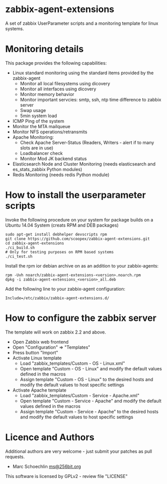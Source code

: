 zabbix-agent-extensions
=======================

A set of zabbix UserParameter scripts and a monitoring template for linux systems.


# Monitoring details

This package provides the following capabilities:

 * Linux standard monitoring using the standard items provided by the zabbix-agent
   * Monitor all local filesystems using dicovery
   * Monitor all interfaces using dicovery
   * Monitor memory behavior
   * Monitor important servcies: smtp, ssh, ntp time difference to zabbix server
   * Swap usage
   * 5min system load
 * ICMP Ping of the system
 * Monitor the MTA mailqueue
 * Monitor NFS operations/retransmits
 * Apache Monitoring:
   * Check Apache Server-Status (Readers, Writers - alert if to many slots are in use)
   * Loadbalancer check
   * Monitor Mod JK backend status
 * Elasticsearch Node and Cluster Monitoring (needs elasticsearch and es_stats_zabbix Python modules)
 * Redis Monitoring (needs redis Python module)

# How to install the userparameter scripts

Invoke the following procedure on your system for package builds on a Ubuntu 14.04 System
(creats RPM and DEB packages)
```
sudo apt-get install debhelper devscripts rpm
git clone https://github.com/scoopex/zabbix-agent-extensions.git
cd zabbix-agent-extensions
./ci_build.sh
# Only for testing purposes on RPM based systems
./ci_test.sh
```

Install the rpm ior debian archive on as an addition to your zabbix-agents:
```
rpm -Uvh noarch/zabbix-agent-extensions-<version>.noarch.rpm
dpkg -i zabbix-agent-extensions_<version>_all.deb
```

Add the following line to your zabbix-agent configuration:
```
Include=/etc/zabbix/zabbix-agent-extensions.d/
```

# How to configure the zabbix server

The template will work on zabbix 2.2 and above.

 * Open Zabbix web frontend
 * Open "Configuration" => "Templates"
 * Press button "Import"
 * Activate Linux template
   * Load "zabbix_templates/Custom - OS - Linux.xml"
   * Open template "Custom - OS - Linux" and modify the default values defined in the macros
   * Assign template "Custom - OS - Linux" to the desired hosts and modify the default values to host specific settings
 * Activate Apache template
   * Load "zabbix_templates/Custom - Service - Apache.xml"
   * Open template "Custom - Service - Apache" and modify the default values defined in the macros
   * Assign template "Custom - Service - Apache" to the desired hosts and modify the default values to host specific settings


# Licence and Authors

Additional authors are very welcome - just submit your patches as pull requests.

  * Marc Schoechlin <ms@256bit.org>
 
This software is licensed by GPLv2 - review file "LICENSE"
